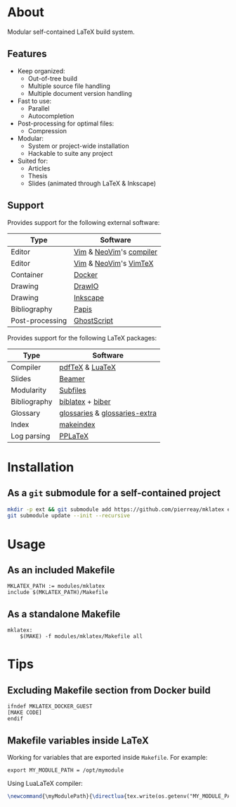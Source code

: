 # About

Modular self-contained LaTeX build system.

## Features

- Keep organized:
  - Out-of-tree build
  - Multiple source file handling
  - Multiple document version handling
- Fast to use:
  - Parallel
  - Autocompletion
- Post-processing for optimal files:
  - Compression
- Modular:
  - System or project-wide installation
  - Hackable to suite any project
- Suited for:
  - Articles
  - Thesis
  - Slides (animated through LaTeX & Inkscape)

## Support

Provides support for the following external software:

| Type            | Software                                                                                                                   |
| --------------- | -------------------------------------------------------------------------------------------------------------------------- |
| Editor          | [Vim](https://www.vim.org/) & [NeoVim](https://neovim.io/)'s [compiler](https://vimhelp.org/quickfix.txt.html#%3Acompiler) |
| Editor          | [Vim](https://www.vim.org/) & [NeoVim](https://neovim.io/)'s [VimTeX](https://github.com/lervag/vimtex)                    |
| Container       | [Docker](https://www.docker.com/)                                                                                          |
| Drawing         | [DrawIO](https://www.drawio.com/)                                                                                          |
| Drawing         | [Inkscape](https://inkscape.org/)                                                                                          |
| Bibliography    | [Papis](https://github.com/papis/papis)                                                                                    |
| Post-processing | [GhostScript](https://www.ghostscript.com/)                                                                                |

Provides support for the following LaTeX packages:

| Type         | Software                                                                                                  |
| ------------ | --------------------------------------------------------------------------------------------------------- |
| Compiler     | [pdfTeX](https://www.tug.org/applications/pdftex/) & [LuaTeX](https://www.luatex.org/)                    |
| Slides       | [Beamer](https://ctan.org/pkg/beamer)                                                                     |
| Modularity   | [Subfiles](https://ctan.org/pkg/subfiles)                                                                 |
| Bibliography | [biblatex](https://ctan.org/pkg/biblatex) + [biber](https://biblatex-biber.sourceforge.net/)              |
| Glossary     | [glossaries](https://ctan.org/pkg/glossaries) & [glossaries-extra](https://ctan.org/pkg/glossaries-extra) |
| Index        | [makeindex](https://ctan.org/pkg/makeindex)                                                               |
| Log parsing  | [PPLaTeX](https://github.com/stefanhepp/pplatex)                                                          |

# Installation

## As a `git` submodule for a self-contained project

```bash
mkdir -p ext && git submodule add https://github.com/pierreay/mklatex ext/mklatex
git submodule update --init --recursive
```

# Usage

## As an included Makefile

```make
MKLATEX_PATH := modules/mklatex
include $(MKLATEX_PATH)/Makefile
```

## As a standalone Makefile

```make
mklatex:
	$(MAKE) -f modules/mklatex/Makefile all
```

# Tips

## Excluding Makefile section from Docker build

```make
ifndef MKLATEX_DOCKER_GUEST
[MAKE CODE]
endif
```

## Makefile variables inside LaTeX

Working for variables that are exported inside `Makefile`. For example:

```make
export MY_MODULE_PATH = /opt/mymodule
```

Using LuaLaTeX compiler:

```latex
\newcommand{\myModulePath}{\directlua{tex.write(os.getenv("MY_MODULE_PATH"))}}
```
